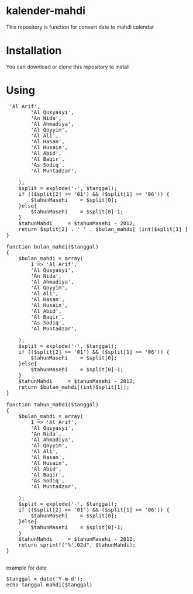 # kalender-mahdi
This repository is function for convert date to mahdi calendar
# Installation
You can download or clone this repository to install
# Using
<pre>
<?php 

date_default_timezone_set('Asia/Jakarta');

function tanggal_mahdi($tanggal)
{
	$bulan_mahdi = array(
		1 => 'Al Arif',
		'Al Qusyasyi',
		'An Nida',
		'Al Ahmadiya',
		'Al Qoyyim',
		'Al Ali',
		'Al Hasan',
		'Al Husain',
		'Al Abid',
		'Al Baqir',
		'As Sodiq',
		'Al Muntadzar',
		
	);
	$split = explode('-', $tanggal);
	if (($split[2] >= '01') && ($split[1] >= '06')) {
		$tahunMasehi 	= $split[0];
	}else{
		$tahunMasehi 	= $split[0]-1;
	}
	$tahunMahdi		= $tahunMasehi - 2012;
	return $split[2] . ' ' . $bulan_mahdi[ (int)$split[1] ] . ' ' . sprintf("%'.02d", $tahunMahdi).' MHD'; 
}

function bulan_mahdi($tanggal)
{
	$bulan_mahdi = array(
		1 => 'Al Arif',
		'Al Qusyasyi',
		'An Nida',
		'Al Ahmadiya',
		'Al Qoyyim',
		'Al Ali',
		'Al Hasan',
		'Al Husain',
		'Al Abid',
		'Al Baqir',
		'As Sodiq',
		'Al Muntadzar',
		
	);
	$split = explode('-', $tanggal);
	if (($split[2] >= '01') && ($split[1] >= '06')) {
		$tahunMasehi 	= $split[0];
	}else{
		$tahunMasehi 	= $split[0]-1;
	}
	$tahunMahdi		= $tahunMasehi - 2012;
	return $bulan_mahdi[(int)$split[1]]; 
}

function tahun_mahdi($tanggal)
{	
	$bulan_mahdi = array(
		1 => 'Al Arif',
		'Al Qusyasyi',
		'An Nida',
		'Al Ahmadiya',
		'Al Qoyyim',
		'Al Ali',
		'Al Hasan',
		'Al Husain',
		'Al Abid',
		'Al Baqir',
		'As Sodiq',
		'Al Muntadzar',
		
	);
	$split = explode('-', $tanggal);
	if (($split[2] >= '01') && ($split[1] >= '06')) {
		$tahunMasehi 	= $split[0];
	}else{
		$tahunMasehi 	= $split[0]-1;
	}
	$tahunMahdi		= $tahunMasehi - 2012;
	return sprintf("%'.02d", $tahunMahdi);
}

</pre>
example for date
<pre>
$tanggal = date('Y-m-d');
echo tanggal_mahdi($tanggal)
</pre>
